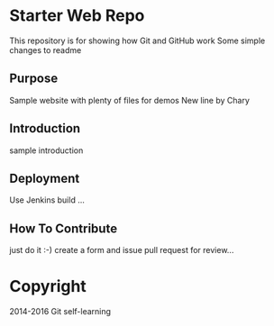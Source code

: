 # Starter Web Repo

This repository is for showing how Git and GitHub work
Some simple changes to readme

## Purpose

Sample website with plenty of files for demos
New line by Chary

## Introduction

sample introduction

## Deployment

Use Jenkins build ...

## How To Contribute

just do it :-)
create a form and issue pull request for review...


# Copyright
2014-2016 Git self-learning

